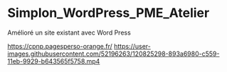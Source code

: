 # Simplon_WordPress_PME_Atelier
Amélioré un site existant avec Word Press

https://cpnp.pagesperso-orange.fr/
https://user-images.githubusercontent.com/52196263/120825298-893a6980-c559-11eb-9929-b643565f5758.mp4
